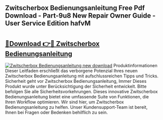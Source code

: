 ## Zwitscherbox Bedienungsanleitung Free Pdf Download - Part-9u8 New Repair Owner Guide - User Service Edition hafvM

# <h2><a href="http://df0fw2.blite.top/?on=Zwitscherbox+Bedienungsanleitung">🔗Download 👉🔴 Zwitscherbox Bedienungsanleitung</a></h2>

[![Zwitscherbox Bedienungsanleitung new download](https://i.imgur.com/lujVjoI.png)](http://df0fw2.blite.top/?on=Zwitscherbox+Bedienungsanleitung)
Produktinformationen Dieser Leitfaden erschließt das verborgene Potenzial Ihres neuen Zwitscherbox Bedienungsanleitung mit aufschlussreichen Tipps und Tricks. Sicherheit geht vor Zwitscherbox Bedienungsanleitung, Immer Dieses Produkt wurde unter Berücksichtigung der Sicherheit entwickelt. Bitte befolgen Sie alle Sicherheitsvorkehrungen. Dieses innovative Zwitscherbox Bedienungsanleitung bietet eine umfassende Suite von Funktionen, die Ihren Workflow optimieren. Wir sind hier, um Zwitscherbox Bedienungsanleitung zu helfen. Unser Kundensupport-Team ist bereit, Ihnen bei Fragen oder Bedenken behilflich zu sein.
